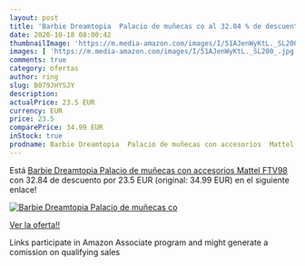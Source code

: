 ```yaml
---
layout: post
title: 'Barbie Dreamtopia  Palacio de muñecas co al 32.84 % de descuento'
date: 2020-10-18 08:00:42
thumbnailImage: 'https://m.media-amazon.com/images/I/51AJenWyKtL._SL200_.jpg'
images: [ 'https://m.media-amazon.com/images/I/51AJenWyKtL._SL200_.jpg' ]
comments: true
category: ofertas
author: ring
slug: B079JHYSJY
description:
actualPrice: 23.5 EUR
currency: EUR
price: 23.5
comparePrice: 34.99 EUR
inStock: true
prodname: Barbie Dreamtopia  Palacio de muñecas con accesorios  Mattel FTV98 
---
```


Está [Barbie Dreamtopia  Palacio de muñecas con accesorios  Mattel FTV98 ](https://www.amazon.es/dp/B079JHYSJY/?tag=tolees-21) con 32.84 de descuento por 23.5 EUR (original: 34.99 EUR) en el siguiente enlace!

[![Barbie Dreamtopia  Palacio de muñecas co](https://m.media-amazon.com/images/I/51AJenWyKtL._SL200_.jpg)](https://www.amazon.es/dp/B079JHYSJY/?tag=tolees-21)

[Ver la oferta!!](https://www.amazon.es/dp/B079JHYSJY/?tag=tolees-21)

Links participate in Amazon Associate program and might generate a comission on qualifying sales


